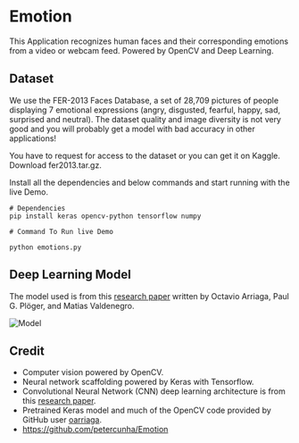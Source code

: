 # Emotion
This Application recognizes human faces and their corresponding emotions from a video or webcam feed. Powered by OpenCV and Deep Learning.

## Dataset
We use the FER-2013 Faces Database, a set of 28,709 pictures of people displaying 7 emotional expressions (angry, disgusted, fearful, happy, sad, surprised and neutral). The dataset quality and image diversity is not very good and you will probably get a model with bad accuracy in other applications!

You have to request for access to the dataset or you can get it on Kaggle. Download fer2013.tar.gz.

Install all the dependencies and below commands and start running with the live Demo.

```
# Dependencies
pip install keras opencv-python tensorflow numpy

# Command To Run live Demo

python emotions.py
```

## Deep Learning Model

The model used is from this [research paper](https://github.com/oarriaga/face_classification/blob/master/report.pdf) written by Octavio Arriaga, Paul G. Plöger, and Matias Valdenegro.

![Model](https://i.imgur.com/vr9yDaF.png?1)

## Credit

* Computer vision powered by OpenCV.
* Neural network scaffolding powered by Keras with Tensorflow.
* Convolutional Neural Network (CNN) deep learning architecture is from this [research paper](https://github.com/oarriaga/face_classification/blob/master/report.pdf).
* Pretrained Keras model and much of the OpenCV code provided by GitHub user [oarriaga](https://github.com/oarriaga).
* https://github.com/petercunha/Emotion